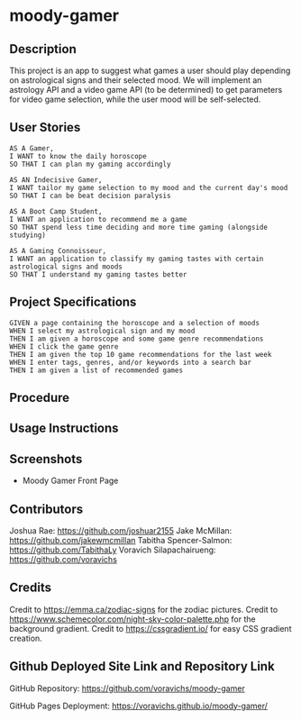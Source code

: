 # moody-gamer

## Description

This project is an app to suggest what games a user should play depending on astrological signs and their selected mood. We will implement an astrology API and a video game API (to be determined) to get parameters for video game selection, while the user mood will be self-selected. 

## User Stories

    AS A Gamer,
    I WANT to know the daily horoscope
    SO THAT I can plan my gaming accordingly

    AS AN Indecisive Gamer,
    I WANT tailor my game selection to my mood and the current day's mood
    SO THAT I can be beat decision paralysis

    AS A Boot Camp Student,
    I WANT an application to recommend me a game
    SO THAT spend less time deciding and more time gaming (alongside studying)

    AS A Gaming Connoisseur,
    I WANT an application to classify my gaming tastes with certain astrological signs and moods
    SO THAT I understand my gaming tastes better

## Project Specifications

    GIVEN a page containing the horoscope and a selection of moods
    WHEN I select my astrological sign and my mood
    THEN I am given a horoscope and some game genre recommendations
    WHEN I click the game genre
    THEN I am given the top 10 game recommendations for the last week
    WHEN I enter tags, genres, and/or keywords into a search bar
    THEN I am given a list of recommended games


## Procedure



## Usage Instructions



## Screenshots

* Moody Gamer Front Page


## Contributors

Joshua Rae: https://github.com/joshuar2155
Jake McMillan: https://github.com/jakewmcmillan
Tabitha Spencer-Salmon: https://github.com/TabithaLy
Voravich Silapachairueng: https://github.com/voravichs

## Credits

Credit to https://emma.ca/zodiac-signs for the zodiac pictures.
Credit to https://www.schemecolor.com/night-sky-color-palette.php for the background gradient.
Credit to https://cssgradient.io/ for easy CSS gradient creation.

## Github Deployed Site Link and Repository Link

GitHub Repository: https://github.com/voravichs/moody-gamer

GitHub Pages Deployment: https://voravichs.github.io/moody-gamer/
